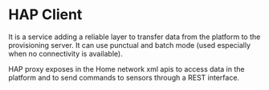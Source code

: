 HAP Client
==========

It is a service adding a reliable layer to transfer data from the platform to the provisioning server. It can use punctual and batch mode (used especially when no connectivity is available).

HAP proxy exposes in the Home network xml apis to access data in the platform and to send commands to sensors through a REST interface.

